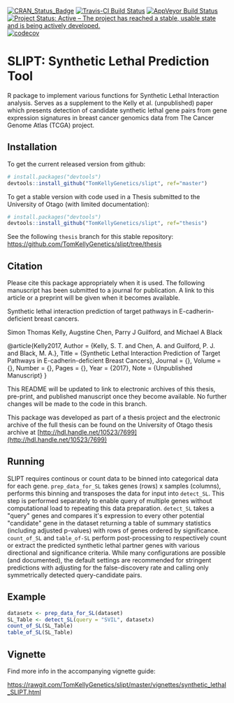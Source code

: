 [![CRAN_Status_Badge](http://www.r-pkg.org/badges/version/slipt)](https://cran.r-project.org/package=slipt)
[![Travis-CI Build Status](https://travis-ci.org/TomKellyGenetics/slipt.svg?branch=master)](https://travis-ci.org/TomKellyGenetics/slipt)
[![AppVeyor Build Status](https://ci.appveyor.com/api/projects/status/github/TomKellyGenetics/slipt?branch=master&svg=true)](https://ci.appveyor.com/project/TomKellyGenetics/slipt)
[![Project Status: Active – The project has reached a stable, usable state and is being actively developed.](http://www.repostatus.org/badges/latest/active.svg)](http://www.repostatus.org/#active)
[![codecov](https://codecov.io/gh/TomKellyGenetics/slipt/branch/master/graph/badge.svg)](https://codecov.io/gh/TomKellyGenetics/slipt)


SLIPT: Synthetic Lethal Prediction Tool
===================

R package to implement various functions for Synthetic Lethal Interaction analysis. Serves as a supplement to the Kelly et al. (unpublished) paper which presents detection of candidate synthetic lethal gene pairs from gene expression signatures in breast cancer genomics data from The Cancer Genome Atlas (TCGA) project. 

## Installation

To get the current released version from github:

```R
# install.packages("devtools")
devtools::install_github("TomKellyGenetics/slipt", ref="master")
```

To get a stable version with code used in a Thesis submitted to the University of Otago (with limited documentation):

```R
# install.packages("devtools")
devtools::install_github("TomKellyGenetics/slipt", ref="thesis")
```

See the following `thesis` branch for this stable repository: https://github.com/TomKellyGenetics/slipt/tree/thesis


## Citation 

Please cite this package appropriately when it is used. The following manuscript has been submitted to a journal for publication. A link to this article or a preprint will be given when it becomes available.

Synthetic lethal interaction prediction of target pathways in E-cadherin-deficient breast cancers.

Simon Thomas Kelly, Augstine Chen, Parry J Guilford, and Michael A Black

@article{Kelly2017,
   Author = {Kelly, S. T. and Chen, A. and Guilford, P. J. and Black, M. A.},
   Title = {Synthetic Lethal Interaction Prediction of Target Pathways in E-cadherin-deficient Breast Cancers},
   Journal = {},
   Volume = {},
   Number = {},
   Pages = {},
      Year = {2017},
   Note = {Unpublished Manuscript} }

This README will be updated to link to electronic archives of this thesis, pre-print, and published manuscript once they become available. No further changes will be made to the code in this branch.

This package was developed as part of a thesis project and the electronic archive of the full thesis can be found on the University of Otago thesis archive at [http://hdl.handle.net/10523/7699](http://hdl.handle.net/10523/7699)

## Running

SLIPT requires continous or count data to be binned into categorical data for each gene. `prep_data_for_SL` takes genes (rows) x samples (columns), performs this binning and transposes the data for input into `detect_SL`. This step is performed separately to enable query of multiple genes without computational load to repeating this data preparation. `detect_SL` takes a "query" genes and compares it's expression to every other potential "candidate" gene in the dataset returning a table of summary statistics (including adjusted p-values) with rows of genes ordered by significance. `count_of_SL` and `table_of-SL` perform post-processing to respectively count or extract the predicted synthetic lethal partner genes with various directional and significance criteria. While many configurations are possible (and documented), the default settings are recommended for stringent predictions with adjusting for the false-discovery rate and calling only symmetrically detected query-candidate pairs.

## Example
```R
datasetx <- prep_data_for_SL(dataset)
SL_Table <- detect_SL(query = "SVIL", datasetx)
count_of_SL(SL_Table)
table_of_SL(SL_Table)
```


## Vignette

Find more info in the accompanying vignette guide:

https://rawgit.com/TomKellyGenetics/slipt/master/vignettes/synthetic_lethal_SLIPT.html

